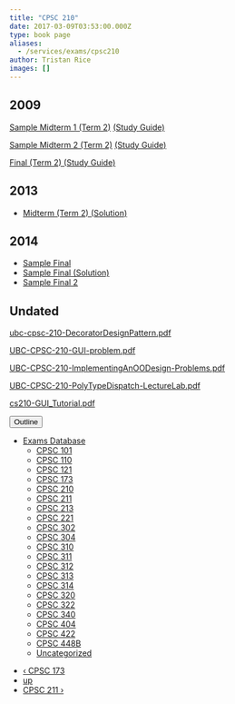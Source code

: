```yaml
---
title: "CPSC 210"
date: 2017-03-09T03:53:00.000Z
type: book page
aliases:
  - /services/exams/cpsc210
author: Tristan Rice
images: []
---
```


<div class="field field-name-body field-type-text-with-summary field-label-hidden"><div class="field-items"><div class="field-item even"><h2>2009</h2>

<p><a href="/files/exams/2009/cs210-2009-t2-sample-midterm1.pdf">Sample Midterm 1 (Term 2)</a> <a href="/files/exams/2009/cs210-2009-t2-studyguide-midterm1.pdf">(Study Guide)</a></p>

<p><a href="/files/exams/2009/cs210-2009-t2-sample-midterm2.pdf">Sample Midterm 2 (Term 2)</a> <a href="/files/exams/2009/cs210-2009-t2-studyguide-midterm2.pdf">(Study Guide)</a></p>

<p><a href="/files/exams/2009/cs210-2009-t2-studyguide-final.pdf">Final (Term 2) (Study Guide)</a></p>

<h2>2013</h2>

<ul>
<li><a href="https://ubccsss.org/files/CPSC210-2013-Midterm22013W2_SOLN.pdf">Midterm (Term 2) (Solution)</a></li>
</ul>

<h2>2014</h2>

<ul>
<li><a href="https://ubccsss.org/files/cpsc210-2014-Sample-Final.pdf">Sample Final</a></li>
<li><a href="https://ubccsss.org/files/cpsc210-2014-Sample-Final-Soln.pdf">Sample Final (Solution)</a></li>
<li><a href="https://ubccsss.org/files/CPSC210-2014%20-%20Sample%20Final.pdf">Sample Final 2</a></li>
</ul>

<h2>Undated</h2>

<p><a href="/files/exams/undated/ubc-cpsc-210-DecoratorDesignPattern.pdf">ubc-cpsc-210-DecoratorDesignPattern.pdf</a></p>

<p><a href="/files/exams/undated/UBC-CPSC-210-GUI-problem.pdf">UBC-CPSC-210-GUI-problem.pdf</a></p>

<p><a href="/files/exams/undated/UBC-CPSC-210-ImplementingAnOODesign-Problems.pdf">UBC-CPSC-210-ImplementingAnOODesign-Problems.pdf</a></p>

<p><a href="/files/exams/undated/UBC-CPSC-210-PolyTypeDispatch-LectureLab.pdf">UBC-CPSC-210-PolyTypeDispatch-LectureLab.pdf</a></p>

<p><a href="/files/exams/undated/cs210-GUI_Tutorial.pdf">cs210-GUI_Tutorial.pdf</a></p>
</div></div></div>  <div id="book-navigation-1440" class="book-navigation">
    <div class="book-toc btn-group pull-right">  <button type="button" class="btn btn-link dropdown-toggle" data-toggle="dropdown"><span class="icon glyphicon glyphicon-list" aria-hidden="true"></span> Outline <span class="caret"></span></button><ul class="dropdown-menu" role="menu"><li class="first last expanded" role="presentation"><a href="/services/exams">Exams Database</a><ul class="dropdown-menu" role="menu"><li class="first leaf" role="presentation"><a href="/services/exams/cpsc101">CPSC 101</a></li>
<li class="leaf" role="presentation"><a href="/services/exams/cpsc110">CPSC 110</a></li>
<li class="leaf" role="presentation"><a href="/services/exams/cpsc121">CPSC 121</a></li>
<li class="leaf" role="presentation"><a href="/services/exams/cpsc173">CPSC 173</a></li>
<li class="leaf active" role="presentation"><a href="/services/exams/cpsc210" class="active">CPSC 210</a></li>
<li class="leaf" role="presentation"><a href="/services/exams/cpsc211">CPSC 211</a></li>
<li class="leaf" role="presentation"><a href="/services/exams/cpsc213">CPSC 213</a></li>
<li class="leaf" role="presentation"><a href="/services/exams/cpsc221">CPSC 221</a></li>
<li class="leaf" role="presentation"><a href="/services/exams/cpsc302">CPSC 302</a></li>
<li class="leaf" role="presentation"><a href="/services/exams/cpsc304">CPSC 304</a></li>
<li class="leaf" role="presentation"><a href="/services/exams/cpsc310">CPSC 310</a></li>
<li class="leaf" role="presentation"><a href="/services/exams/cpsc311">CPSC 311 </a></li>
<li class="leaf" role="presentation"><a href="/services/exams/cpsc312">CPSC 312</a></li>
<li class="leaf" role="presentation"><a href="/services/exams/cpsc313">CPSC 313</a></li>
<li class="leaf" role="presentation"><a href="/services/exams/cpsc314">CPSC 314</a></li>
<li class="leaf" role="presentation"><a href="/services/exams/cpsc320">CPSC 320</a></li>
<li class="leaf" role="presentation"><a href="/services/exams/cpsc322">CPSC 322</a></li>
<li class="leaf" role="presentation"><a href="/services/exams/cpsc340">CPSC 340</a></li>
<li class="leaf" role="presentation"><a href="/services/exams/cpsc404">CPSC 404</a></li>
<li class="leaf" role="presentation"><a href="/services/exams/cpsc422">CPSC 422</a></li>
<li class="leaf" role="presentation"><a href="/services/exams/cpsc448B">CPSC 448B</a></li>
<li class="last leaf" role="presentation"><a href="/node/1455">Uncategorized</a></li>
</ul></li>
</ul></div>
        <ul class="pager clearfix">
              <li class="previous"><a href="/services/exams/cpsc173" class="page-previous" title="Go to previous page">&#x2039; CPSC 173</a></li>
                    <li><a href="/services/exams" class="page-up" title="Go to parent page">up</a></li>
                    <li class="next"><a href="/services/exams/cpsc211" class="page-next" title="Go to next page">CPSC 211 &#x203A;</a></li>
          </ul>
    
  </div>
    <footer>
          </footer>